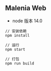 ## Malenia Web

- node 版本 14.0

```shell
// 安装依赖
npm install

// 运行
npm start

// 打包
npm run build

```
